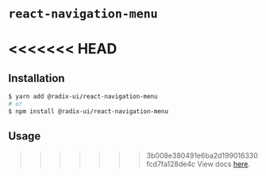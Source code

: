 # `react-navigation-menu`

<<<<<<< HEAD
=======
## Installation

```sh
$ yarn add @radix-ui/react-navigation-menu
# or
$ npm install @radix-ui/react-navigation-menu
```

## Usage

>>>>>>> 3b008e380491e6ba2d199016330fcd7fa128de4c
View docs [here](https://radix-ui.com/primitives/docs/components/navigation-menu).
